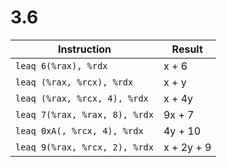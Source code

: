 # 3.6

| Instruction                   | Result     |
|      -                        |   -        |
| `leaq 6(%rax), %rdx`          | x + 6      |
| `leaq (%rax, %rcx), %rdx`     | x + y      |
| `leaq (%rax, %rcx, 4), %rdx`  | x + 4y     |
| `leaq 7(%rax, %rax, 8), %rdx` | 9x + 7     |
| `leaq 0xA(, %rcx, 4), %rdx`   | 4y + 10    |
| `leaq 9(%rax, %rcx, 2), %rdx` | x + 2y + 9 |
